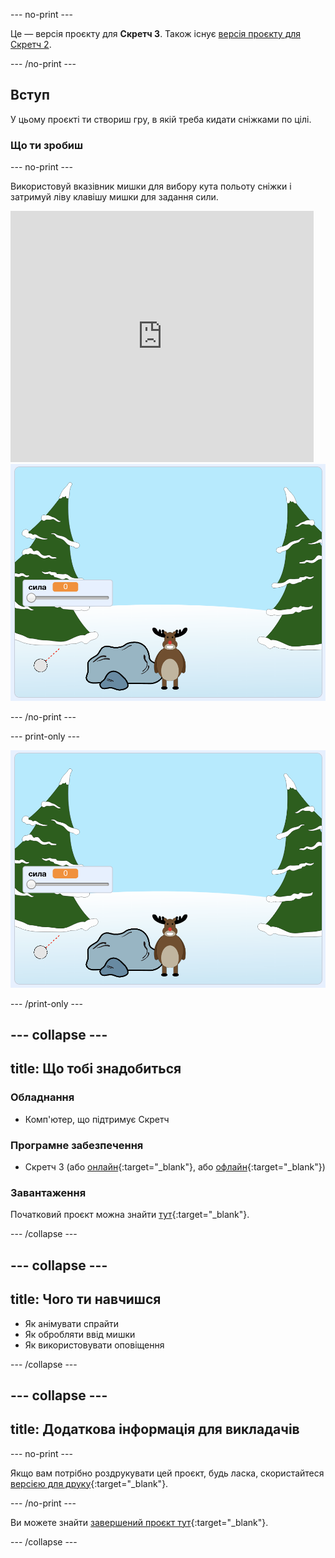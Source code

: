 --- no-print ---

Це — версія проєкту для **Скретч 3**. Також існує [версія проєкту для Скретч 2](https://projects.raspberrypi.org/en/projects/snowball-fight-scratch2).

--- /no-print ---

## Вступ

У цьому проєкті ти створиш гру, в якій треба кидати сніжками по цілі.

### Що ти зробиш

--- no-print ---

Використовуй вказівник мишки для вибору кута польоту сніжки і затримуй ліву клавішу мишки для задання сили.

<div class="scratch-preview">
  <iframe allowtransparency="true" width="485" height="402" src="https://scratch.mit.edu/projects/embed/302159331/?autostart=true" frameborder="0" scrolling="no"></iframe>
  <img src="images/snow-final.png">
</div>

--- /no-print ---

--- print-only ---

![завершений проєкт](images/snow-final.png)

--- /print-only ---

--- collapse ---
---
title: Що тобі знадобиться
---

### Обладнання

+ Комп'ютер, що підтримує Скретч

### Програмне забезпечення

+ Скретч 3 (або [онлайн](http://rpf.io/scratchon){:target="_blank"}, або [офлайн](http://rpf.io/scratchoff){:target="_blank"})

### Завантаження

Початковий проєкт можна знайти [тут](http://rpf.io/p/en/snowball-fight-go){:target="_blank"}.

--- /collapse ---

--- collapse ---
---
title: Чого ти навчишся
---

- Як анімувати спрайти
- Як обробляти ввід мишки
- Як використовувати оповіщення

--- /collapse ---

--- collapse ---
---
title: Додаткова інформація для викладачів
---

--- no-print ---

Якщо вам потрібно роздрукувати цей проєкт, будь ласка, скористайтеся [версією для друку](https://projects.raspberrypi.org/en/projects/snowball-fight/print){:target="_blank"}.

--- /no-print ---

Ви можете знайти [завершений проєкт тут](http://rpf.io/p/en/snowball-fight-get){:target="_blank"}.

--- /collapse ---
